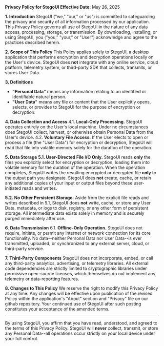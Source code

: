 **Privacy Policy for StegoUI**
**Effective Date:** May 26, 2025

**1. Introduction**
StegoUI ("we," "our," or "us") is committed to safeguarding the privacy and security of all information processed by our application. This Privacy Policy governs all use of StegoUI in the nature of any data access, processing, storage, or transmission. By downloading, installing, or using StegoUI, you ("you," "your," or "User") acknowledge and agree to the practices described herein.

**2. Scope of This Policy**
This Policy applies solely to StegoUI, a desktop application that performs encryption and decryption operations locally on the User's device. StegoUI does **not** integrate with any online service, cloud platform, telemetry system, or third-party SDK that collects, transmits, or stores User Data.

**3. Definitions**

- **"Personal Data"** means any information relating to an identified or identifiable natural person.
- **"User Data"** means any file or content that the User explicitly opens, selects, or provides to StegoUI for the purpose of encryption or decryption.

**4. Data Collection and Access**
4.1. **Local-Only Processing.** StegoUI operates entirely on the User's local machine. Under no circumstances does StegoUI collect, harvest, or otherwise obtain Personal Data from the User's device.
4.2. **Voluntary File Access.** If the User elects to open or process a file (the "User Data") for encryption or decryption, StegoUI will read that file into volatile memory solely for the duration of the operation.

**5. Data Storage**
**5.1. User-Directed File I/O Only.** StegoUI reads **only** the files you explicitly select for encryption or decryption, loading them into volatile memory for the duration of the operation. When the operation completes, StegoUI writes the resulting encrypted or decrypted file **only** to the output path you designate. StegoUI does **not** create, cache, or retain any additional copies of your input or output files beyond these user-initiated reads and writes.

**5.2. No Other Persistent Storage.** Aside from the explicit file reads and writes described in 5.1, StegoUI does **not** write, cache, or store any User Data, metadata, or logs to disk, registry, or any other form of persistent storage. All intermediate data exists solely in memory and is securely purged immediately after use.

**6. Data Transmission**
6.1. **Offline-Only Operation.** StegoUI does not require, initiate, or permit any Internet or network connection for its core functionality. No data--neither Personal Data nor User Data--is ever transmitted, uploaded, or synchronized to any external server, cloud, or third-party service.

**7. Third-Party Components**
StegoUI does not incorporate, embed, or call any third-party analytics, advertising, or telemetry libraries. All external code dependencies are strictly limited to cryptographic libraries under permissive open-source licenses, which themselves do not implement any telemetry or data-reporting features.

**8. Changes to This Policy**
We reserve the right to modify this Privacy Policy at any time. Any changes will be effective upon publication of the revised Policy within the application's "About" section and "Privacy" file on our github repository. Your continued use of StegoUI after such posting constitutes your acceptance of the amended terms.

---
By using StegoUI, you affirm that you have read, understood, and agreed to the terms of this Privacy Policy. StegoUI will **never** collect, transmit, or store any Personal Data--all operations occur strictly on your local device under your full control.
